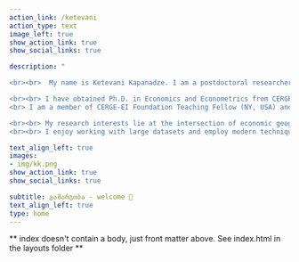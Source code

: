 ```yaml
---
action_link: /ketevani
action_type: text
image_left: true
show_action_link: true
show_social_links: true

description: " 

<br><br>  My name is Ketevani Kapanadze. I am a postdoctoral researcher on [EqualStrength](https://equalstrength.eu), at Charles University, Faculty of Law. 

<br><br> I have obtained Ph.D. in Economics and Econometrics from CERGE-EI.   
<br> I am a member of CERGE-EI Foundation Teaching Fellow (NY, USA) and the National Institute for Research on the Socioeconomic Impacts of Disease and Systemic Risks (SYRI).

<br><br> My research interests lie at the intersection of economic geography, remote sensing, and European spatial and racial segregation.  
<br><br> I enjoy working with large datasets and employ modern techniques to crawl data and create databases from open sources. I also work with remotely sensed images and use unconventional data sources for economic analysis - daytime & nighttime satellite images."

text_align_left: true
images:
- img/kk.png
show_action_link: true
show_social_links: true

subtitle: გამარჯობა - welcome 🤝
text_align_left: true
type: home
---
```


** index doesn't contain a body, just front matter above.
See index.html in the layouts folder **
